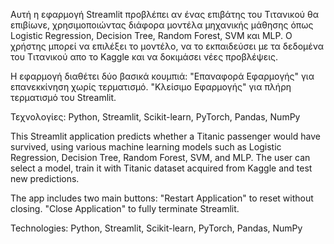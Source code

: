 Αυτή η εφαρμογή Streamlit προβλέπει αν ένας επιβάτης του Τιτανικού θα επιβίωνε, χρησιμοποιώντας διάφορα μοντέλα μηχανικής μάθησης όπως Logistic Regression, Decision Tree, Random Forest, SVM και MLP. Ο χρήστης μπορεί να επιλέξει το μοντέλο, να το εκπαιδεύσει με τα δεδομένα του Τιτανικού απο το Kaggle και να δοκιμάσει νέες προβλέψεις.

Η εφαρμογή διαθέτει δύο βασικά κουμπιά:
"Επαναφορά Εφαρμογής" για επανεκκίνηση χωρίς τερματισμό.
"Κλείσιμο Εφαρμογής" για πλήρη τερματισμό του Streamlit.

Τεχνολογίες:
Python, Streamlit,
Scikit-learn, PyTorch,
Pandas, NumPy


This Streamlit application predicts whether a Titanic passenger would have survived, using various machine learning models such as Logistic Regression, Decision Tree, Random Forest, SVM, and MLP. The user can select a model, train it with Titanic dataset acquired from Kaggle and test new predictions.

The app includes two main buttons:
"Restart Application" to reset without closing.
"Close Application" to fully terminate Streamlit.

Technologies:
Python, Streamlit,
Scikit-learn, PyTorch,
Pandas, NumPy
